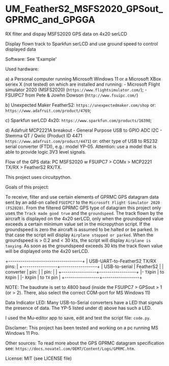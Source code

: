 # UM_FeatherS2_MSFS2020_GPSout_GPRMC_and_GPGGA
 RX fliter and dispay MSFS2020 GPS data on 4x20 serLCD


Display flown track to Sparkfun serLCD and use ground speed to control displayed data

Software:
See 'Example'

Used hardware:

a) a Personal computer running Microsoft Windows 11 or a Microsoft XBox seriex X (not tested) on which are installed and running: 
    - Microsoft Flight simulator 2020 (MSFS2020) (```https://www.flightsimulator.com/```);
    - FSUIPC7 from Pete & Jowhn Dowson (```http://www.fsuipc.com/```)

b) Unexpected Maker FeatherS2: ```https://unexpectedmaker.com/shop``` or: ```https://www.adafruit.com/product/4769```;

c) Sparkfun serLCD 4x20: ```https://www.sparkfun.com/products/16398```;

d) Adafruit MCP2221A breakout - General Purpose USB to GPIO ADC I2C - Stemma QT / Qwiic (Product ID 4471 ```https://www.adafruit.com/product/4471```)
   or: other type of USB to RS232 serial converter (FTDI), e.g.: model YP-05. Attention: use a model that is able to provide logic 3V3 level signals.

Flow of the GPS data:  PC MSFS2020 w FSUIPC7 > COMx > MCP2221 TX/RX > FeatherS2 RX/TX.

This project uses circuitpython.

Goals of this project:

To receive, filter and use certain elements of GPRMC GPS datagram data sent by an add-on called ```FSUIPC7``` to the ```Microsoft Flight Simulator 2020 (FS2020)```.
From the filtered GPRMC GPS type of datagram this project only uses the ```Track made good true``` and the ```groundspeed```. The track flown by the aircraft is displayed on the 4x20 serLCD, only when the groundspeed value exceeds a certain minimum value set in the micropython script. If the groundspeed is zero the aircraft is assumed to be halted or be parked. In that case the script will display ```Airplane stopped or parked```. When the groundspeed is > 0.2 and < 30 kts, the script will display ```Airplane is taxying```.  As soon as the groundspeed exceeds 30 kts the track flown value will be displayed onto the 4x20 serLCD.

+------------------------------------+
| USB-UART-to-FeatherS2 TX/RX pins:  |
+-----------------+------------------+
|  USB-to-serial  |  FeatherS2       |
|  converter      |  pin:            |
|  pin:           |                  |
+-----------------+------------------+
|- ```TX```pin    | to ```RX```pin   |
|- ```RX```pin    | to ```TX``` pin  |
+-----------------+------------------+

NOTE: The baudrate is set to 4800 baud (inside the FSUIPC7 > GPSout > 1 (or > 2). There, also select the correct COM-port for MS Windows 11)

Data Indicator LED:
Many USB-to-Serial converters have a LED that signals the presence of data. The YP-5 listed under d) above has such a LED.

I used the Mu-editor app to save, edit and test the script file: ```code.py```.


Disclamer:
This project has been tested and working on a pc running MS Windows 11 Pro.

Other sources:
To read more about the GPS GPRMC datagram specification see: ```https://docs.novatel.com/OEM7/Content/Logs/GPRMC.htm```.

License: MIT (see LICENSE file)